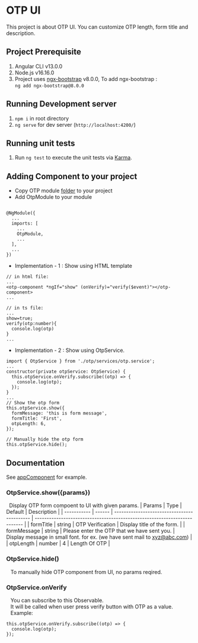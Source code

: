 # OTP UI

This project is about OTP UI.
You can customize OTP length, form title and description.

## Project Prerequisite

1. Angular CLI v13.0.0
2. Node.js v16.16.0
3. Project uses [ngx-bootstrap](https://www.npmjs.com/package/ngx-bootstrap) v8.0.0, To add ngx-bootstrap : <br /> `ng add ngx-bootstrap@8.0.0`

## Running Development server

1. `npm i` in root directory
2. `ng serve` for dev server (`http://localhost:4200/`)

## Running unit tests

1. Run `ng test` to execute the unit tests via [Karma](https://karma-runner.github.io).

## Adding Component to your project

- Copy OTP module [folder](https://github.com/Deep1218/reusable/tree/otp-ui/src/app) to your project
- Add OtpModule to your module

```

@NgModule({
  ...
  imports: [
    ...
    OtpModule,
    ...
  ],
  ...
})
```

- Implementation - 1 : Show using HTML template

```
// in html file:
...
<otp-component *ngIf="show" (onVerify)="verify($event)"></otp-component>
...

// in ts file:
...
show=true;
verify(otp:number){
  console.log(otp)
}
...
```

- Implementation - 2 : Show using OtpService.

```
import { OtpService } from './otp/services/otp.service';
...
constructor(private otpService: OtpService) {
  this.otpService.onVerify.subscribe((otp) => {
    console.log(otp);
  });
}
...
// Show the otp form
this.otpService.show({
  formMessage: 'this is form message',
  formTitle: 'First',
  otpLength: 6,
});

// Manually hide the otp form
this.otpService.hide();
```

## Documentation

See [appComponent](https://github.com/Deep1218/reusable/blob/otp-ui/src/app/app.component.ts) for example.

### OtpService.show({params})

&nbsp;&nbsp;Display OTP form compoent to UI with given params.
| Params | Type | Default | Description |
| ----------- | ------ | ------------------------------------------- | ------------------------------------------------------------------------- |
| formTitle | string | OTP Verification | Display title of the form. |
| formMessage | string | Please enter the OTP that we have sent you. | Display message in small font. for ex. (we have sent mail to xyz@abc.com) |
| otpLength | number | 4 | Length Of OTP |

### OtpService.hide()

&nbsp;&nbsp; To manually hide OTP component from UI, no params reqired.

### OtpService.onVerify

&nbsp;&nbsp; You can subscribe to this Observable. <br />
&nbsp;&nbsp; It will be called when user press verify button with OTP as a value. <br />
&nbsp;&nbsp; Example:
&nbsp;&nbsp;

```
this.otpService.onVerify.subscribe((otp) => {
  console.log(otp);
});
```
